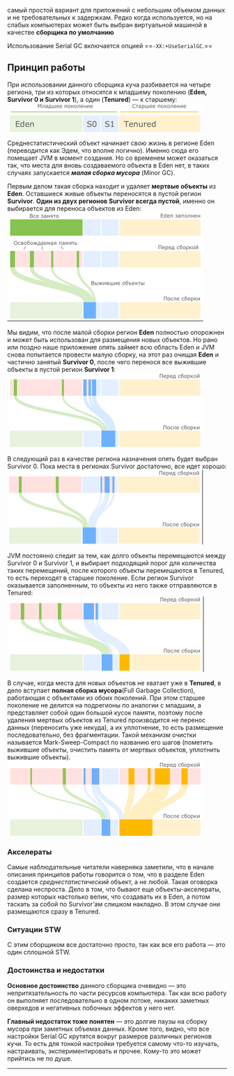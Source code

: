 самый простой вариант для приложений с небольшим объемом данных и не требовательных к задержкам. Редко когда используется, но на слабых компьютерах может быть выбран виртуальной машиной в качестве **сборщика по умолчанию**

Использование Serial GC включается опцией ==`-XX:+UseSerialGC`.==

## Принцип работы
При использовании данного сборщика куча разбивается на четыре региона, три из которых относятся к младшему поколению (**Eden, Survivor 0 и Survivor 1**), а один (**Tenured**) — к старшему:
![|449x66](./_Attachments_Serial_GC/Pasted%20image%2020241017165341.png)

Среднестатистический объект начинает свою жизнь в регионе Eden (переводится как Эдем, что вполне логично). Именно сюда его помещает JVM в момент создания. Но со временем может оказаться так, что места для вновь создаваемого объекта в Eden нет, в таких случаях запускается ***малая сборка мусора*** (Minor GC).

Первым делом такая сборка находит и удаляет **мертвые объекты** из **Eden**. Оставшиеся живые объекты переносятся в пустой регион **Survivor**. **Один из двух регионов Survivor всегда пустой**, именно он выбирается для переноса объектов из Eden:
![|450x250](./_Attachments_Serial_GC/Pasted%20image%2020241017165929.png)

Мы видим, что после малой сборки регион **Eden** полностью опорожнен и может быть использован для размещения новых объектов. Но рано или поздно наше приложение опять займет всю область Eden и JVM снова попытается провести малую сборку, на этот раз очищая **Eden** и частично занятый **Survivor 0**, после чего перенося все выжившие объекты в пустой регион **Survivor 1**:
![|448x171](./_Attachments_Serial_GC/Pasted%20image%2020241017170130.png)

В следующий раз в качестве региона назначения опять будет выбран Survivor 0. Пока места в регионах Survivor достаточно, все идет хорошо:
![|449x171](./_Attachments_Serial_GC/Pasted%20image%2020241017170218.png)

JVM постоянно следит за тем, как долго объекты перемещаются между Survivor 0 и Survivor 1, и выбирает подходящий порог для количества таких перемещений, после которого объекты перемещаются в Tenured, то есть переходят в старшее поколение. Если регион Survivor оказывается заполненным, то объекты из него также отправляются в Tenured:
![|451x173](./_Attachments_Serial_GC/Pasted%20image%2020241017170245.png)

В случае, когда места для новых объектов не хватает уже в **Tenured**, в дело вступает **полная сборка мусора**(Full Garbage Collection), работающая с объектами из обоих поколений. При этом старшее поколение не делится на подрегионы по аналогии с младшим, а представляет собой один большой кусок памяти, поэтому после удаления мертвых объектов из Tenured производится не перенос данных (переносить уже некуда), а их уплотнение, то есть размещение последовательно, без фрагментации. Такой механизм очистки называется Mark-Sweep-Compact по названию его шагов (пометить выжившие объекты, очистить память от мертвых объектов, уплотнить выжившие объекты).
![|448x173](./_Attachments_Serial_GC/Pasted%20image%2020241017170648.png)

### Акселераты
Самые наблюдательные читатели наверняка заметили, что в начале описания принципов работы говорится о том, что в разделе Eden создается _среднестатистический_ объект, а не любой. Такая оговорка сделана неспроста. Дело в том, что бывают еще объекты-акселераты, размер которых настолько велик, что создавать их в Eden, а потом таскать за собой по Survivor’ам слишком накладно. В этом случае они размещаются сразу в Tenured.

### Ситуации STW
С этим сборщиком все достаточно просто, так как вся его работа — это один сплошной STW.

### Достоинства и недостатки  
**Основное достоинство** данного сборщика очевидно — это непритязательность по части ресурсов компьютера. Так как всю работу он выполняет последовательно в одном потоке, никаких заметных оверхедов и негативных побочных эффектов у него нет.  
  
**Главный недостаток тоже понятен** — это долгие паузы на сборку мусора при заметных объемах данных. Кроме того, видно, что все настройки Serial GC крутятся вокруг размеров различных регионов кучи. То есть для тонкой настройки требуется самому что-то изучать, настраивать, экспериментировать и прочее. Кому-то это может прийтись не по душе.

---
